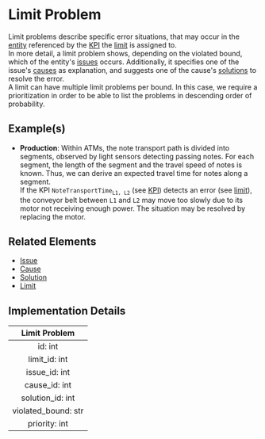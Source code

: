 # Limit Problem
Limit problems describe specific error situations, that may occur in the [entity](entity.md) referenced by the [KPI](kpi.md) the [limit](limit.md) is assigned to.  
In more detail, a limit problem shows, depending on the violated bound, which of the entity's [issues](issue.md) occurs. Additionally, it specifies one of the issue's [causes](cause.md) as explanation, and suggests one of the cause's [solutions](solution.md) to resolve the error.  
A limit can have multiple limit problems per bound. In this case, we require a prioritization in order to be able to list the problems in descending order of probability.

## Example(s)
* **Production**:
  Within ATMs, the note transport path is divided into segments, observed by light sensors detecting passing notes. For each segment, the length of the segment and the travel speed of notes is known. Thus, we can derive an expected travel time for notes along a segment.  
  If the KPI `NoteTransportTime`<sub>`L1, L2`</sub> (see [KPI](kpi.md)) detects an error (see [limit](limit.md)), the conveyor belt between `L1` and `L2` may move too slowly due to its motor not receiving enough power. The situation may be resolved by replacing the motor.

## Related Elements
* [Issue](issue.md)
* [Cause](cause.md)
* [Solution](solution.md)
* [Limit](limit.id)

## Implementation Details
|**Limit Problem**|
|:----:|
|id: int|
|limit_id: int|
|issue_id: int|
|cause_id: int|
|solution_id: int|
|violated_bound: str|
|priority: int|



